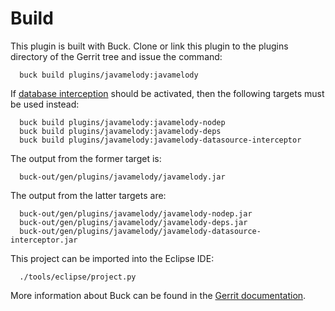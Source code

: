 Build
=====

This plugin is built with Buck.
Clone or link this plugin to the plugins directory of the Gerrit tree
and issue the command:

```
  buck build plugins/javamelody:javamelody
```

If [database interception](database-monitoring.html) should be activated,
then the following targets must be used instead:

```
  buck build plugins/javamelody:javamelody-nodep
  buck build plugins/javamelody:javamelody-deps
  buck build plugins/javamelody:javamelody-datasource-interceptor
```

The output from the former target is:

```
  buck-out/gen/plugins/javamelody/javamelody.jar
```

The output from the latter targets are:

```
  buck-out/gen/plugins/javamelody/javamelody-nodep.jar
  buck-out/gen/plugins/javamelody/javamelody-deps.jar
  buck-out/gen/plugins/javamelody/javamelody-datasource-interceptor.jar
```

This project can be imported into the Eclipse IDE:

```
  ./tools/eclipse/project.py
```

More information about Buck can be found in the [Gerrit
documentation](../../../Documentation/dev-buck.html).
